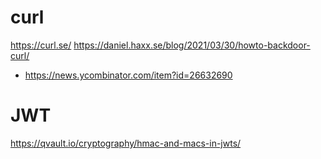 
# curl
https://curl.se/
https://daniel.haxx.se/blog/2021/03/30/howto-backdoor-curl/
* https://news.ycombinator.com/item?id=26632690

# JWT
https://qvault.io/cryptography/hmac-and-macs-in-jwts/